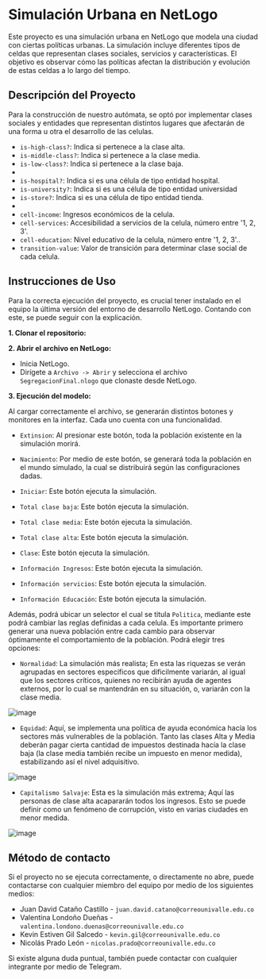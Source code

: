 # Simulación Urbana en NetLogo

Este proyecto es una simulación urbana en NetLogo que modela una ciudad con ciertas políticas urbanas. La simulación incluye diferentes tipos de celdas que representan clases sociales, servicios y características. El objetivo es observar cómo las políticas afectan la distribución y evolución de estas celdas a lo largo del tiempo.

## Descripción del Proyecto

Para la construcción de nuestro autómata, se optó por implementar clases sociales y entidades que representan distintos lugares que afectarán de una forma u otra el desarrollo de las celulas.

- `is-high-class?`: Indica si pertenece a la clase alta.
- `is-middle-class?`: Indica si pertenece a la clase media.
- `is-low-class?`: Indica si pertenece a la clase baja.
- 
- `is-hospital?`: Indica si es una célula de tipo entidad hospital.
- `is-university?`: Indica si es una célula de tipo entidad universidad
- `is-store?`: Indica si es una célula de tipo entidad tienda.
- 
- `cell-income`: Ingresos económicos de la celula.
- `cell-services`: Accesibilidad a servicios de la celula, número entre '1, 2, 3'.
- `cell-education`: Nivel educativo de la celula, número entre '1, 2, 3'..
- `transition-value`: Valor de transición para determinar clase social de cada celula.


## Instrucciones de Uso

Para la correcta ejecución del proyecto, es crucial tener instalado en el equipo la última versión del entorno de desarrollo NetLogo. Contando con este, se puede seguir con la explicación.

**1. Clonar el repositorio:**

**2. Abrir el archivo en NetLogo:**

- Inicia NetLogo.
- Dirígete a `Archivo -> Abrir` y selecciona el archivo `SegregacionFinal.nlogo` que clonaste desde NetLogo.

**3. Ejecución del modelo:**

Al cargar correctamente el archivo, se generarán distintos botones y monitores en la interfaz. Cada uno cuenta con una funcionalidad.

- `Extinsion`: Al presionar este botón, toda la población existente en la simulación morirá.
- `Nacimiento`: Por medio de este botón, se generará toda la población en el mundo simulado, la cual se distribuirá según las configuraciones dadas.
- `Iniciar`: Este botón ejecuta la simulación.

- `Total clase baja`: Este botón ejecuta la simulación.
- `Total clase media`: Este botón ejecuta la simulación.
- `Total clase alta`: Este botón ejecuta la simulación.
- `Clase`: Este botón ejecuta la simulación.
- `Información Ingresos`: Este botón ejecuta la simulación.
- `Información servicios`: Este botón ejecuta la simulación.
- `Información Educación`: Este botón ejecuta la simulación.

Además, podrá ubicar un selector el cual se titula `Politica`, mediante este podrá cambiar las reglas definidas a cada celula. Es importante primero generar una nueva población entre cada cambio para observar óptimamente el comportamiento de la población. Podrá elegir tres opciones:

- `Normalidad`: La simulación más realista; En esta las riquezas se verán agrupadas en sectores específicos que dificilmente variarán, al igual que los sectores críticos, quienes no recibirán ayuda de agentes externos, por lo cual se mantendrán en su situación, o, variarán con la clase media.

![image](https://github.com/valtimore/Segregacion-Simulada/assets/119082415/2d796d10-ef56-4bc1-a551-56f0e4b4494e)

- `Equidad`: Aquí, se implementa una política de ayuda económica hacía los sectores más vulnerables de la población. Tanto las clases Alta y Media deberán pagar cierta cantidad de impuestos destinada hacía la clase baja (la clase media también recibe un impuesto en menor medida), estabilizando así el nivel adquisitivo.

![image](https://github.com/valtimore/Segregacion-Simulada/assets/119082415/12d5590c-e95b-4024-90ec-ae9cc30e3545)
  
- `Capitalismo Salvaje`: Esta es la simulación más extrema; Aquí las personas de clase alta acapararán todos los ingresos. Esto se puede definir como un fenómeno de corrupción, visto en varias ciudades en menor medida.

![image](https://github.com/valtimore/Segregacion-Simulada/assets/119082415/0c754035-1ef6-4ec1-bd1a-4f26f0fee15f)

## Método de contacto

Si el proyecto no se ejecuta correctamente, o directamente no abre, puede contactarse con cualquier miembro del equipo por medio de los siguientes medios:

- Juan David Cataño Castillo  -   `juan.david.catano@correounivalle.edu.co`
- Valentina Londoño Dueñas    -   `valentina.londono.duenas@correounivalle.edu.co`
- Kevin Estiven Gil Salcedo   -   `kevin.gil@correounivalle.edu.co`
- Nicolás Prado León          -   `nicolas.prado@correounivalle.edu.co`

Si existe alguna duda puntual, también puede contactar con cualquier integrante por medio de Telegram. 

